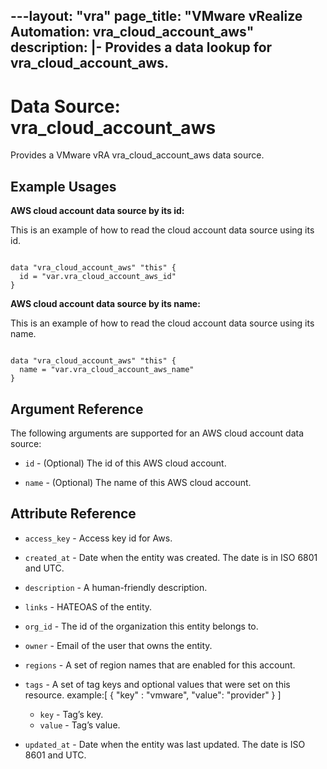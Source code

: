 ---layout: "vra"
page_title: "VMware vRealize Automation: vra_cloud_account_aws"
description: |-
  Provides a data lookup for vra_cloud_account_aws.
---

# Data Source: vra\_cloud\_account\_aws

Provides a VMware vRA vra_cloud_account_aws data source.

## Example Usages

**AWS cloud account data source by its id:**

This is an example of how to read the cloud account data source using its id.

```hcl

data "vra_cloud_account_aws" "this" {
  id = "var.vra_cloud_account_aws_id"
}

```

**AWS cloud account data source by its name:**

This is an example of how to read the cloud account data source using its name.

```hcl

data "vra_cloud_account_aws" "this" {
  name = "var.vra_cloud_account_aws_name"
}

```



## Argument Reference

The following arguments are supported for an AWS cloud account data source:

* `id` - (Optional) The id of this AWS cloud account.

* `name` - (Optional) The name of this AWS cloud account.

## Attribute Reference

* `access_key` - Access key id for Aws.

* `created_at` - Date when the entity was created. The date is in ISO 6801 and UTC.

* `description` - A human-friendly description.

* `links` - HATEOAS of the entity.

* `org_id` - The id of the organization this entity belongs to.

* `owner` - Email of the user that owns the entity.

* `regions` - A set of region names that are enabled for this account.

* `tags` - A set of tag keys and optional values that were set on this resource.
example:[ { "key" : "vmware", "value": "provider" } ]
  * `key` - Tag’s key.
  * `value` - Tag’s value.
  
* `updated_at` - Date when the entity was last updated. The date is ISO 8601 and UTC.

